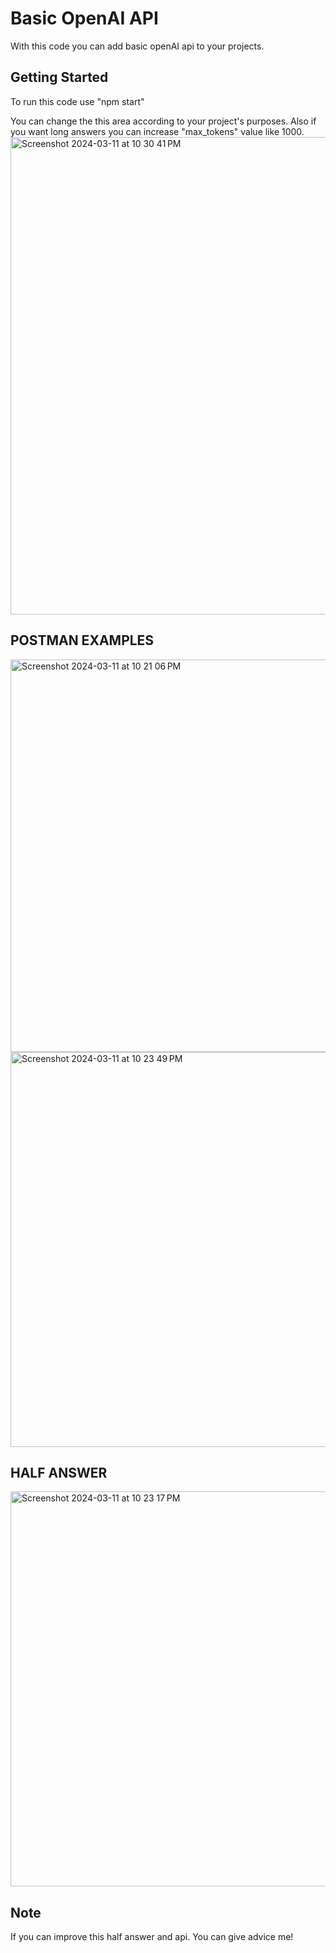 # Basic OpenAI API
  With this code you can add basic openAI api to your projects. 

## Getting Started
To run this code use "npm start"

You can change the this area according to your project's purposes. Also if you want long answers you can increase "max_tokens" value like 1000.
<img width="764" alt="Screenshot 2024-03-11 at 10 30 41 PM" src="https://github.com/aliAkkayaJ/openai-api/assets/117384310/79c5a845-7cbb-4f04-936e-6da4e74e3666">

## POSTMAN EXAMPLES
<img width="628" alt="Screenshot 2024-03-11 at 10 21 06 PM" src="https://github.com/aliAkkayaJ/openai-api/assets/117384310/9a95d3e2-edbd-4f47-8a32-9fada84ce7a2">

<img width="632" alt="Screenshot 2024-03-11 at 10 23 49 PM" src="https://github.com/aliAkkayaJ/openai-api/assets/117384310/6fa63d9f-4902-40ec-8a2e-877a1e2fa374">

## HALF ANSWER
<img width="632" alt="Screenshot 2024-03-11 at 10 23 17 PM" src="https://github.com/aliAkkayaJ/openai-api/assets/117384310/f52c4574-acfa-4f37-b8c1-158130c138c6">

## Note 
If you can improve this half answer and api. You can give advice me!
